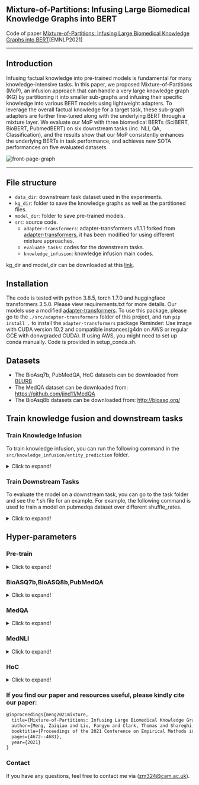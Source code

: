 ## Mixture-of-Partitions: Infusing Large Biomedical Knowledge Graphs into BERT
> 
Code of paper [Mixture-of-Partitions: Infusing Large Biomedical Knowledge Graphs into BERT](https://arxiv.org/abs/2109.04810)[EMNLP2021]

------
## Introduction
Infusing factual knowledge into pre-trained models is fundamental for many knowledge-intensive tasks. In this paper, we proposed Mixture-of-Partitions (MoP), an infusion approach that can handle a very large knowledge graph (KG) by partitioning it into smaller sub-graphs and infusing their specific knowledge into various BERT models using lightweight adapters. To leverage the overall factual knowledge for a target task, these sub-graph adapters are further fine-tuned along with the underlying BERT through a mixture layer. We evaluate our MoP with three biomedical BERTs (SciBERT, BioBERT, PubmedBERT) on six downstream tasks (inc. NLI, QA, Classification), and the results show that our MoP consistently enhances the underlying BERTs in task performance, and achieves new SOTA performances on five evaluated datasets.

 ![front-page-graph](/framework_double_col.jpg)


------

## File structure

- `data_dir`: downstream task dataset used in the experiments.
- `kg_dir`: folder to save the knowledge graphs as well as the partitioned files.
- `model_dir`: folder to save pre-trained models.
- `src`: source code.
  - `adapter-transformers`: adapter-transformers v1.1.1 forked from [adapter-transformers](https://github.com/Adapter-Hub/adapter-transformers), it has been modified for using different mixture approaches.
  - `evaluate_tasks`: codes for the downstream tasks.
  -  `knowledge_infusion`: knowledge infusion main codes.

kg_dir and model_dir can be downloaded at this [link](https://www.dropbox.com/s/s8zb8o5agpgx1e9/data_model.zip?dl=0).
## Installation
The code is tested with python 3.8.5, torch 1.7.0 and huggingface transformers 3.5.0. Please view requirements.txt for more details.
Our models use a modified [adapter-transformers](https://github.com/Adapter-Hub/adapter-transformers). To use this package, please go to the `./src/adapter-transformers` folder of this project, and run `pip install .` to install the `adapter-transformers` package
Reminder: Use image with CUDA version 10.2 and compatible instances(g4dn on AWS or regular GCE with donwgraded CUDA). If using AWS, you might need to set up conda manually. Code is provided in setup_conda.sh.

## Datasets
- The BioAsq7b, PubMedQA, HoC datasets can be downloaded from [BLURB](https://microsoft.github.io/BLURB/submit.html)
- The MedQA dataset can be downloaded from: https://github.com/jind11/MedQA
- The BioAsq8b datasets can be downloaded from: http://bioasq.org/

## Train knowledge fusion and downstream tasks

### Train Knowledge Infusion
To train knowledge infusion, you can run the following command in the `src/knowledge_infusion/entity_prediction` folder.
<details>
<summary>Click to expand!</summary>
  
```shell
MODEL="microsoft/BiomedNLP-PubMedBERT-base-uncased-abstract-fulltext"
TOKENIZER="microsoft/BiomedNLP-PubMedBERT-base-uncased-abstract-fulltext"
INPUT_DIR="kg_dir"
OUTPUT_DIR="model_dir"
DATASET_NAME="S20Rel"
ADAPTER_NAMES="entity_predict"
PARTITION=20

python run_pretrain.py \
--model $MODEL \
--tokenizer $TOKENIZER \
--input_dir $INPUT_DIR \
--data_name $DATASET_NAME \
--output_dir $OUTPUT_DIR \
--n_partition $PARTITION \
--use_adapter \
--non_sequential \
--adapter_names  $ADAPTER_NAMES\
--amp \
--cuda \
--num_workers 32 \
--max_seq_length 64 \
--batch_size 256 \
--lr 1e-04 \
--epochs 1 \
--save_step 2000
```
 </details>
 
### Train Downstream Tasks
To evaluate the model on a downstream task, you can go to the task folder and see the *.sh file for an example. For example, the following command is used to train a model on pubmedqa dataset over different shuffle_rates.
<details>
<summary>Click to expand!</summary>
  
```shell
MODEL="microsoft/BiomedNLP-PubMedBERT-base-uncased-abstract-fulltext"
TOKENIZER="microsoft/BiomedNLP-PubMedBERT-base-uncased-abstract-fulltext"
ADAPTER_NAMES="entity_predict"
PARTITION=20
python run_pretrain.py \
 --model $MODEL \
 --tokenizer $TOKENIZER \
 --input_dir $INPUT_DIR \
 --output_dir $OUTPUT_DIR \
 --n_partition $PARTITION \
 --use_adapter \
 --non_sequential \
 --adapter_names  $ADAPTER_NAMES\
 --amp \
 --cuda \
 --num_workers 32 \
 --max_seq_length 64 \
 --batch_size 256 \
 --bi_direction \
 --lr 1e-04 \
 --epochs 2 \
 --save_step 2000
done
```
</details>
 
## Hyper-parameters

### Pre-train
<details>
<summary>Click to expand!</summary>
  
|Parameter|Value|
|------|------|
|lr|1e-04|
|epoch|1-2|
|batch_size|256|
|max_seq_length|64|
  </details>


### BioASQ7b,BioASQ8b,PubMedQA
<details>
<summary>Click to expand!</summary>
  
|Parameter|Value|
|------|------|
|lr|1e-05|
|epoch|25|
|patient|5|
|batch_size|8|
|max_seq_length|512|
|repeat_run|10|
</details>

### MedQA
<details>
<summary>Click to expand!</summary>
  
|Parameter|Value|
|------|------|
|lr|1e-05,2e-05|
|epoch|25|
|patient|5|
|batch_size|12|
|max_seq_length|512|
|repeat_run|3|
|temperature|1|
</details>

### MedNLI
<details>
<summary>Click to expand!</summary>
  
|Parameter|Value|
|------|------|
|lr|1e-05|
|epoch|25|
|patient|5|
|batch_size|16|
|max_seq_length|256|
|repeat_run|3|
|temperature|-15,-10,1|
</details>

### HoC
<details>
<summary>Click to expand!</summary>
  
|Parameter|Value|
|------|------|
|lr|1e-05,3e-05|
|epoch|25|
|patient|5|
|batch_size|16,32|
|max_seq_length|256|
|repeat_run|5|
|temperature|1|
</details>

### If you find our paper and resources useful, please kindly cite our paper:
```latex
@inproceedings{meng2021mixture,
  title={Mixture-of-Partitions: Infusing Large Biomedical Knowledge Graphs into BERT},
  author={Meng, Zaiqiao and Liu, Fangyu and Clark, Thomas and Shareghi, Ehsan and Collier, Nigel},
  booktitle={Proceedings of the 2021 Conference on Empirical Methods in Natural Language Processing},
  pages={4672--4681},
  year={2021}
}
```

### Contact
If you have any questions, feel free to contact me via (zm324@cam.ac.uk).